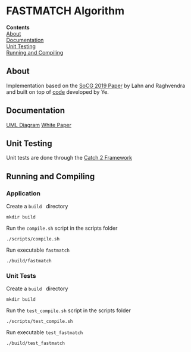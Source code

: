 # FASTMATCH Algorithm

**Contents**<br>
[About](#about)<br>
[Documentation](#documentation)<br>
[Unit Testing](#unit-testing)<br>
[Running and Compiling](#running-and-compiling)<br>

## About
Implementation based on the [SoCG 2019 Paper](https://drops.dagstuhl.de/opus/volltexte/2019/10452/pdf/LIPIcs-SoCG-2019-48.pdf) by Lahn and Raghvendra and built on top of [code](https://github.com/JIANCHUJUN/JOCGV3) developed by Ye.

## Documentation
[UML Diagram](https://app.lucidchart.com/documents/edit/326ed988-99a0-45b4-977b-5ea26e415a4c/0_0)
[White Paper](https://www.overleaf.com/read/sfvjzsjdqqtn)

## Unit Testing
Unit tests are done through the [Catch 2 Framework](https://github.com/catchorg/Catch2)

## Running and Compiling
### Application
Create a ```build ``` directory<br>
```
mkdir build
```

Run the ```compile.sh``` script in the scripts folder<br>
```
./scripts/compile.sh
```

Run executable ```fastmatch```<br>
```
./build/fastmatch
```

### Unit Tests
Create a ```build ``` directory<br>
```
mkdir build
```

Run the ```test_compile.sh``` script in the scripts folder<br>
```
./scripts/test_compile.sh
```

Run executable ```test_fastmatch```<br>
```
./build/test_fastmatch
```